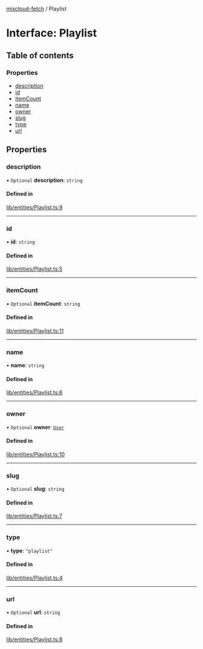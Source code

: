 [mixcloud-fetch](../README.md) / Playlist

# Interface: Playlist

## Table of contents

### Properties

- [description](Playlist.md#description)
- [id](Playlist.md#id)
- [itemCount](Playlist.md#itemcount)
- [name](Playlist.md#name)
- [owner](Playlist.md#owner)
- [slug](Playlist.md#slug)
- [type](Playlist.md#type)
- [url](Playlist.md#url)

## Properties

### description

• `Optional` **description**: `string`

#### Defined in

[lib/entities/Playlist.ts:9](https://github.com/patrickkfkan/mixcloud-fetch/blob/f797afa/src/lib/entities/Playlist.ts#L9)

___

### id

• **id**: `string`

#### Defined in

[lib/entities/Playlist.ts:5](https://github.com/patrickkfkan/mixcloud-fetch/blob/f797afa/src/lib/entities/Playlist.ts#L5)

___

### itemCount

• `Optional` **itemCount**: `string`

#### Defined in

[lib/entities/Playlist.ts:11](https://github.com/patrickkfkan/mixcloud-fetch/blob/f797afa/src/lib/entities/Playlist.ts#L11)

___

### name

• **name**: `string`

#### Defined in

[lib/entities/Playlist.ts:6](https://github.com/patrickkfkan/mixcloud-fetch/blob/f797afa/src/lib/entities/Playlist.ts#L6)

___

### owner

• `Optional` **owner**: [`User`](User.md)

#### Defined in

[lib/entities/Playlist.ts:10](https://github.com/patrickkfkan/mixcloud-fetch/blob/f797afa/src/lib/entities/Playlist.ts#L10)

___

### slug

• `Optional` **slug**: `string`

#### Defined in

[lib/entities/Playlist.ts:7](https://github.com/patrickkfkan/mixcloud-fetch/blob/f797afa/src/lib/entities/Playlist.ts#L7)

___

### type

• **type**: ``"playlist"``

#### Defined in

[lib/entities/Playlist.ts:4](https://github.com/patrickkfkan/mixcloud-fetch/blob/f797afa/src/lib/entities/Playlist.ts#L4)

___

### url

• `Optional` **url**: `string`

#### Defined in

[lib/entities/Playlist.ts:8](https://github.com/patrickkfkan/mixcloud-fetch/blob/f797afa/src/lib/entities/Playlist.ts#L8)

